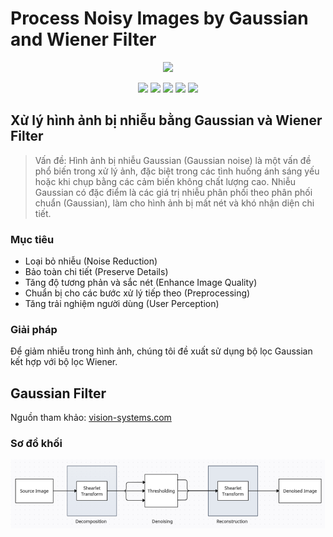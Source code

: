 # Process Noisy Images by Gaussian and Wiener Filter
<p align="center">
<a href="https://www.mathworks.com/products/matlab.html" target="_blank"><img src="https://img.shields.io/badge/download-matlab-yellow"></a>
</p>
<p align="center">
<a href="https://twitter.com/12dtan" target="_blank"><img src="https://img.shields.io/twitter/follow/12dtan.svg?style=social&label=Follow"></a>
<a href="https://fb.com/duytan.hh" target="_blank"><img src="https://img.shields.io/badge/Facebook%20-%20%230866FF"></a>
<a href="https://t.me/duytan2003" target="_blank"><img src="https://img.shields.io/badge/Telegram%20-%20%2333CCFF"></a>
<a href="https://www.linkedin.com/in/l%C3%AA-tr%E1%BA%A7n-duy-t%C3%A2n-81112a23a/" target="_blank"><img src="https://img.shields.io/badge/Linkedin%20-%20%2300CCFF"></a>
<a href="https://instagram/duytan.hh" target="_blank"><img src="https://img.shields.io/badge/Instagram%20-%20%23FF9900"></a>
</p>

## Xử lý hình ảnh bị nhiễu bằng Gaussian và Wiener Filter
> Vấn đề: Hình ảnh bị nhiễu Gaussian (Gaussian noise) là một vấn đề phổ biến trong xử lý ảnh, đặc biệt trong các tình huống ánh sáng yếu hoặc khi chụp bằng các cảm biến không chất lượng cao. Nhiễu Gaussian có đặc điểm là các giá trị nhiễu phân phối theo phân phối chuẩn (Gaussian), làm cho hình ảnh bị mất nét và khó nhận diện chi tiết.

### Mục tiêu
- Loại bỏ nhiễu (Noise Reduction)
- Bảo toàn chi tiết (Preserve Details)
- Tăng độ tương phản và sắc nét (Enhance Image Quality)
- Chuẩn bị cho các bước xử lý tiếp theo (Preprocessing)
- Tăng trải nghiệm người dùng (User Perception)

### Giải pháp
Để giảm nhiễu trong hình ảnh, chúng tôi đề xuất sử dụng bộ lọc Gaussian kết hợp với bộ lọc Wiener.

## Gaussian Filter
Nguồn tham khảo: [vision-systems.com](https://www.vision-systems.com/home/article/14174546/filtering-techniques-eliminate-gaussian-image-noise)

### Sơ đồ khối

![Output](/bg_file/1.png)



